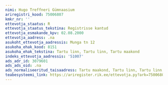 ```yaml
---
nimi: Hugo Treffneri Gümnaasium
ariregistri_kood: 75006807
kmkr_nr: ''
ettevotja_staatus: R
ettevotja_staatus_tekstina: Registrisse kantud
ettevotja_esmakande_kpv: 02.08.2000
ettevotja_aadress: .na
asukoht_ettevotja_aadressis: Munga tn 12
asukoha_ehak_kood: 8151
asukoha_ehak_tekstina: Tartu linn, Tartu linn, Tartu maakond
indeks_ettevotja_aadressis: '51007'
ads_adr_id: 3079601
ads_ads_oid: .na
ads_normaliseeritud_taisaadress: Tartu maakond, Tartu linn, Tartu linn, Munga tn 12
teabesysteemi_link: https://ariregister.rik.ee/ettevotja.py?ark=75006807&ref=rekvisiidid
---
```

